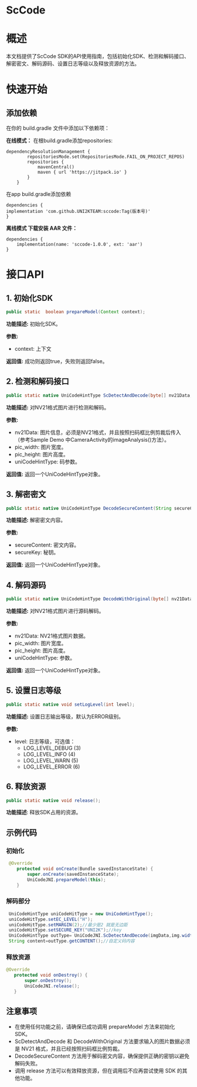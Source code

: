 # **ScCode**

# **概述**
本文档提供了ScCode SDK的API使用指南，包括初始化SDK、检测和解码接口、解密密文、解码源码、设置日志等级以及释放资源的方法。

# **快速开始**
## **添加依赖**
在你的 build.gradle 文件中添加以下依赖项：

**在线模式：**
在根build.gradle添加repositories:
```Gradle
dependencyResolutionManagement {
		repositoriesMode.set(RepositoriesMode.FAIL_ON_PROJECT_REPOS)
		repositories {
			mavenCentral()
			maven { url 'https://jitpack.io' }
		}
	}
```
在app build.gradle添加依赖
```Gradle
dependencies {
implementation 'com.github.UNI2KTEAM:sccode:Tag(版本号)'
}
```

**离线模式 下载安装 AAR 文件：**

```Gradle
dependencies {
    implementation(name: 'sccode-1.0.0', ext: 'aar')
}
```

# **接口API**
## **1. 初始化SDK**
```Java
public static  boolean prepareModel(Context context);
```
**功能描述:** 初始化SDK。

**参数:**

- context: 上下文 

**返回值:** 成功则返回true，失败则返回false。

## **2. 检测和解码接口**
```Java
public static native UniCodeHintType ScDetectAndDecode(byte[] nv21Data, int pic_width, int pic_height, UniCodeHintType uniCodeHintType);
```
**功能描述:** 对NV21格式图片进行检测和解码。

**参数:**

- nv21Data: 图片信息，必须是NV21格式，并且按照扫码框比例剪裁后传入（参考Sample Demo 中CameraActivity的imageAnalysis()方法）。
- pic_width: 图片宽度。
- pic_height: 图片高度。
- uniCodeHintType: 码参数。

 **返回值:** 返回一个UniCodeHintType对象。

## **3. 解密密文**
```java
public static native UniCodeHintType DecodeSecureContent(String secureContent, String secureKey);
```
**功能描述:** 解密密文内容。

**参数:**

- secureContent: 密文内容。
- secureKey: 秘钥。 

**返回值:** 返回一个UniCodeHintType对象。

## **4. 解码源码**
```Java
public static native UniCodeHintType DecodeWithOriginal(byte[] nv21Data, int pic_width, int pic_height, UniCodeHintType uniCodeHintType);
```
**功能描述:** 对NV21格式图片进行源码解码。

**参数:**

- nv21Data: NV21格式图片数据。
- pic_width: 图片宽度。
- pic_height: 图片高度。
- uniCodeHintType: 参数。 

**返回值:** 返回一个UniCodeHintType对象。

## **5. 设置日志等级**
```Java
public static native void setLogLevel(int level);
```
**功能描述:** 设置日志输出等级，默认为ERROR级别。

**参数:**

- level: 日志等级，可选值：
  - LOG_LEVEL_DEBUG (3)
  - LOG_LEVEL_INFO (4)
  - LOG_LEVEL_WARN (5)
  - LOG_LEVEL_ERROR (6)

## **6. 释放资源**
```Java
public static native void release();
```
**功能描述**: 释放SDK占用的资源。

## **示例代码**
### 初始化
```Java
 @Override
    protected void onCreate(Bundle savedInstanceState) {
        super.onCreate(savedInstanceState);
        UniCodeJNI.prepareModel(this);       
    }
```
### 解码部分
```Java
 UniCodeHintType uniCodeHitType = new UniCodeHintType();
 uniCodeHitType.setEC_LEVEL("H");
 uniCodeHitType.setMARGIN(2);//最少是2 就是无边距
 uniCodeHitType.setSECURE_KEY("UNI2K");//key
 UniCodeHintType outType= UniCodeJNI.ScDetectAndDecode(imgData,img.width(),img.height(),uniCodeHitType);
 String content=outType.getCONTENT();//自定义码内容
```
 ### 释放资源
 ```Java
 @Override
    protected void onDestroy() {
        super.onDestroy();
        UniCodeJNI.release();
    }
```
## **注意事项**
- 在使用任何功能之前，请确保已成功调用 prepareModel 方法来初始化 SDK。
- ScDetectAndDecode 和 DecodeWithOriginal 方法要求输入的图片数据必须是 NV21 格式，并且已经按照扫码框比例剪裁。
- DecodeSecureContent 方法用于解码密文内容，确保提供正确的密钥以避免解码失败。
- 调用 release 方法可以有效释放资源，但在调用后不应再尝试使用 SDK 的其他功能。    